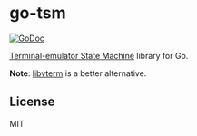 # go-tsm

[![GoDoc](https://godoc.org/github.com/emersion/go-tsm?status.svg)](https://godoc.org/github.com/emersion/go-tsm)

[Terminal-emulator State Machine][tsm] library for Go.

**Note**: [libvterm] is a better alternative.

## License

MIT

[tsm]: https://www.freedesktop.org/wiki/Software/kmscon/libtsm/
[libvterm]: https://git.sr.ht/~sircmpwn/go-libvterm/
